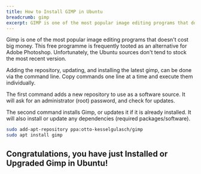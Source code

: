 ```yaml
---
title: How to Install GIMP in Ubuntu
breadcrumb: gimp
excerpt: GIMP is one of the most popular image editing programs that doesn't cost big money. This free programme is frequently tooted as an alternative for Adobe Photoshop. Unfortunately, the Ubuntu sources don't tend to stock the most recent version.
---
```


Gimp is one of the most popular image editing programs that doesn't cost big money. This free programme is frequently tooted as an alternative for Adobe Photoshop. Unfortunately, the Ubuntu sources don't tend to stock the most recent version.

Adding the repository, updating, and installing the latest gimp, can be done via the command line. Copy commands one line at a time and execute them individually.

The first command adds a new repository to use as a software source. It will ask for an administrator (root) password, and check for updates.

The second command installs Gimp, or updates it if it is already installed. It will also install or update any dependencies (required packages/software).

```bash
sudo add-apt-repository ppa:otto-kesselgulasch/gimp
sudo apt install gimp
```

## Congratulations, you have just Installed or Upgraded Gimp in Ubuntu!
